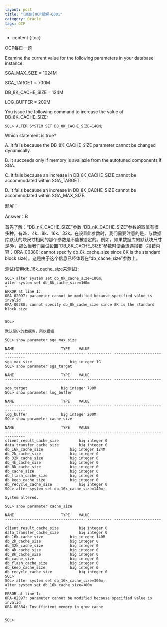 ```yaml
---
layout: post
title: "[原创]OCP题解-Q001"
category: Oracle
tags: OCP
---
```


* content
{:toc}


OCP每日一题

Examine the current value for the following parameters in your database instance:

SGA_MAX_SIZE = 1024M

SGA_TARGET = 700M

DB_8K_CACHE_SIZE = 124M

LOG_BUFFER = 200M

You issue the following command to increase the value of DB_8K_CACHE_SIZE:

	SQL> ALTER SYSTEM SET DB_8K_CACHE_SIZE=140M;
	
Which statement is true?

A. It fails because the DB_8K_CACHE_SIZE parameter cannot be changed dynamically.

B. It succeeds only if memory is available from the autotuned components if SGA.

C. It fails because an increase in DB_8K_CACHE_SIZE cannot be accommodated within SGA_TARGET.

D. It fails because an increase in DB_8K_CACHE_SIZE cannot be accommodated within SGA_MAX_SIZE.












题解：

Answer：B


首先了解：“DB_nK_CACHE_SIZE”参数
	“DB_nK_CACHE_SIZE”参数的取值有很多种，有2k、4k、8k、16k、32k。在设置此参数时，我们需要注意的是，与数据库默认的块尺寸相同的那个参数是不能被设定的。例如，如果数据库的默认块尺寸是8k，那么当我们尝试设置“DB_8K_CACHE_SIZE”参数时便会遭遇报错（报错内容：ORA-00380: cannot specify db_8k_cache_size since 8K is the standard block size）。这是由于这个信息已经体现在“db_cache_size”参数上。


测试(使用db_16k_cache_size来测试):

	SQL> alter system set db_8k_cache_size=100m;
	alter system set db_8k_cache_size=100m
	*
	ERROR at line 1:
	ORA-02097: parameter cannot be modified because specified value is invalid
	ORA-00380: cannot specify db_8k_cache_size since 8K is the standard block size


	SQL> 

	默认是8k的数据库，所以报错

	SQL> show parameter sga_max_size

	NAME				     TYPE	 VALUE
	------------------------------------ ----------- ------------------------------
	sga_max_size			     big integer 1G
	SQL> show parameter sga_target

	NAME				     TYPE	 VALUE
	------------------------------------ ----------- ------------------------------
	sga_target			     big integer 700M
	SQL> show parameter log_buffer

	NAME				     TYPE	 VALUE
	------------------------------------ ----------- ------------------------------
	log_buffer			     big integer 200M
	SQL> show parameter cache_size

	NAME				     TYPE	 VALUE
	------------------------------------ ----------- ------------------------------
	client_result_cache_size	     big integer 0
	data_transfer_cache_size	     big integer 0
	db_16k_cache_size		     big integer 124M
	db_2k_cache_size		     big integer 0
	db_32k_cache_size		     big integer 0
	db_4k_cache_size		     big integer 0
	db_8k_cache_size		     big integer 0
	db_cache_size			     big integer 0
	db_flash_cache_size		     big integer 0
	db_keep_cache_size		     big integer 0
	db_recycle_cache_size		     big integer 0
	SQL> alter system set db_16k_cache_size=140m;

	System altered.

	SQL> show parameter cache_size

	NAME				     TYPE	 VALUE
	------------------------------------ ----------- ------------------------------
	client_result_cache_size	     big integer 0
	data_transfer_cache_size	     big integer 0
	db_16k_cache_size		     big integer 140M
	db_2k_cache_size		     big integer 0
	db_32k_cache_size		     big integer 0
	db_4k_cache_size		     big integer 0
	db_8k_cache_size		     big integer 0
	db_cache_size			     big integer 0
	db_flash_cache_size		     big integer 0
	db_keep_cache_size		     big integer 0
	db_recycle_cache_size		     big integer 0
	SQL> 
	SQL> alter system set db_16k_cache_size=300m;
	alter system set db_16k_cache_size=300m
	*
	ERROR at line 1:
	ORA-02097: parameter cannot be modified because specified value is invalid
	ORA-00384: Insufficient memory to grow cache


	SQL> 



